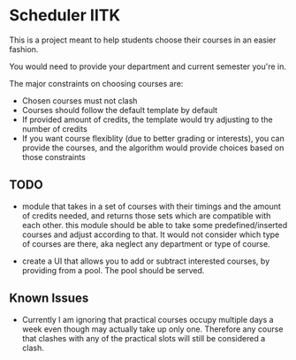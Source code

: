 # Scheduler IITK

This is a project meant to help students choose their courses in an easier fashion.

You would need to provide your department and current semester you're in.

The major constraints on choosing courses are:

- Chosen courses must not clash
- Courses should follow the default template by default
- If provided amount of credits, the template would try adjusting to the number of credits
- If you want course flexiblity (due to better grading or interests), you can provide the courses, and
the algorithm would provide choices based on those constraints

## TODO

- module that takes in a set of courses with their timings and the amount of credits needed, and returns those sets which are compatible with each other. this module should be able to take some predefined/inserted courses and adjust according to that. It would not consider which type of courses are there, aka neglect any department or type of course.

- create a UI that allows you to add or subtract interested courses, by providing from a pool. The pool should be served.

## Known Issues

- Currently I am ignoring that practical courses occupy multiple days a week even though may actually take up only one. Therefore any course that clashes with any of the practical slots will still be considered a clash.
